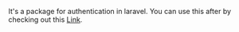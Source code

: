 It's a package for authentication in laravel. You can use this after by checking out this [Link](https://laravel.com/docs/10.x/starter-kits#laravel-breeze).